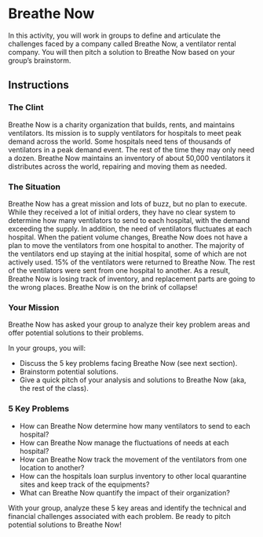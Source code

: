 # Breathe Now

In this activity, you will work in groups to define
and articulate the challenges faced by a company called Breathe Now, a ventilator rental company. You will then pitch a solution to Breathe Now based on your group’s brainstorm.

## Instructions

### The Clint
Breathe Now is a charity organization that builds, rents, and maintains ventilators. Its mission is to supply ventilators for hospitals to meet peak demand across the world. Some hospitals need tens of thousands of ventilators in a peak demand event. The rest of the time they may only need a dozen. Breathe Now maintains an inventory of about 50,000 ventilators it distributes across the world, repairing and moving them as needed.

### The Situation
Breathe Now has a great mission and lots of buzz, but no plan to execute. While they received a lot of initial orders, they have no clear system to determine how many ventilators to send to each hospital, with the demand exceeding the supply. In addition, the need of ventilators fluctuates at each hospital. When the patient volume changes, Breathe Now does not have a plan to move the ventilators from one hospital to another. The majority of the ventilators end up staying at the initial hospital, some of which are not actively used. 15% of the ventilators were returned to Breathe Now. The rest of the ventilators were sent from one hospital to another. As a result, Breathe Now is losing track of inventory, and replacement parts are going to the wrong places. Breathe Now is on the brink of collapse!

### Your Mission
Breathe Now has asked your group to analyze their key problem areas and offer potential solutions to their problems.

In your groups, you will:

- Discuss the 5 key problems facing Breathe Now (see next section).
- Brainstorm potential solutions.
- Give a quick pitch of your analysis and solutions to Breathe Now (aka, the rest of the class).

### 5 Key Problems
- How can Breathe Now determine how many ventilators to send to each hospital?
- How can Breathe Now manage the fluctuations of needs at each hospital?
- How can Breathe Now track the movement of the ventilators from one location to another?
- How can the hospitals loan surplus inventory to other local quarantine sites and keep track of the equipments?
- What can Breathe Now quantify the impact of their organization?

With your group, analyze these 5 key areas and identify the technical and financial challenges associated with each problem. Be ready to pitch potential solutions to Breathe Now!
